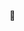 👋

<!--
**ProfAdrianaDombrovski/ProfAdrianaDombrovski** is a ✨ _special_ ✨ repository because its `README.md` (this file) appears on your GitHub profile.

## Adriana Dombrovski
_Professora de Matemática e Programação - Educação Integral_

Gosta muito: ![](https://img.shields.io/badge/Scratch-4D97FF?style=for-the-badge&logo=Scratch&logoColor=white)

Está aprendendo:
![](https://img.shields.io/badge/JavaScript-323330?style=for-the-badge&logo=javascript&logoColor=F7DF1E) ![](https://img.shields.io/badge/HTML5-E34F26?style=for-the-badge&logo=html5&logoColor=white)  ![](https://img.shields.io/badge/CSS3-1572B6?style=for-the-badge&logo=css3&logoColor=white) 

Quer aprender:
![](https://img.shields.io/badge/Python-FFD43B?style=for-the-badge&logo=python&logoColor=blue)
